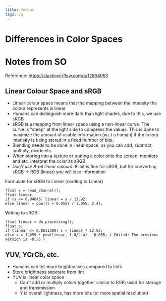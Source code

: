 ```yaml
---
title: Colour
tags: cg
---
```


# Differences in Color Spaces

# Notes from SO
Reference: https://stackoverflow.com/a/12894053
## Linear Colour Space and sRGB
- Linear colour space means that the mapping between the intensity the colour represents is linear
- Humans can distinguish more dark than light shades, due to this, we use sRGB
- sRGB is a mapping from linear space using a non-linear curve. The curve is "steep" at the light side to compress the values. This is done to maximize the amount of usable information (w.r.t a human) if the colour intensity is being stored in a fixed number of bits.
- Blending needs to be done in linear space, as you can add, subtract, multiply, divide etc. 
- When storing into a texture or putting a color onto the screen, monitors and etc. interpret the color as sRGB
- *Don't use 8-bit linear colours*. 8-bit is fine for sRGB, but for converting sRGB -> RGB (linear) you will lose information

Formulate for sRGB to Linear (reading to Linear)
```
float s = read_channel();
float linear;
if (s <= 0.04045) linear = s / 12.92;
else linear = pow((s + 0.055) / 1.055, 2.4);
```

Writing to sRGB:
```
float linear = do_processing();
float s;
if (linear <= 0.0031308) s = linear * 12.92;
else s = 1.055 * pow(linear, 1.0/2.4) - 0.055; ( Edited: The previous version is -0.55 )
```

## YUV, YCrCb, etc.
- Humans can tell more brightnesses compared to tints
- Store brightness seperate from tint
- YUV is linear color space
	- Can't add or multiply colors together similar to RGB; used for storage and transmission
	- Y is overall lightness, has more bits (or more spatial resolution)

